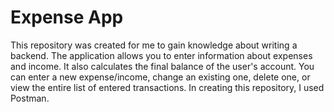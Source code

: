
# Expense App
This repository was created for me to gain knowledge about writing a backend. The application allows you to enter information about expenses and income. It also calculates the final balance of the user's account.
You can enter a new expense/income, change an existing one, delete one, or view the entire list of entered transactions.
In creating this repository, I used Postman.


